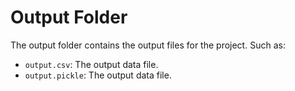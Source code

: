 # Output Folder

The output folder contains the output files for the project.
Such as:

- `output.csv`: The output data file.
- `output.pickle`: The output data file.
